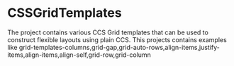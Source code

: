# CSSGridTemplates
The project contains various CCS Grid templates that can be used to construct flexible layouts using plain CCS. This projects contains examples like grid-templates-columns,grid-gap,grid-auto-rows,align-items,justify-items,align-items,align-self,grid-row,grid-column
